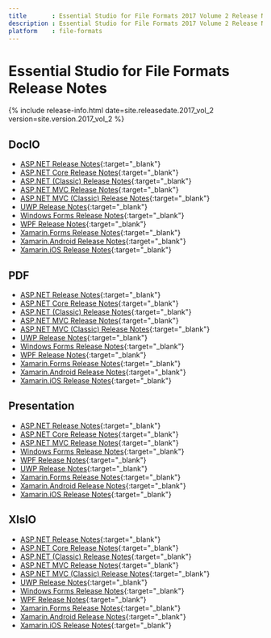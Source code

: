 ```yaml
---
title		: Essential Studio for File Formats 2017 Volume 2 Release Notes
description	: Essential Studio for File Formats 2017 Volume 2 Release Notes
platform	: file-formats
---
```


# Essential Studio for File Formats Release Notes

{% include release-info.html date=site.releasedate.2017_vol_2 version=site.version.2017_vol_2 %} 

## DocIO

* [ASP.NET Release Notes](/aspnet/release-notes/v15.2.0.x#docio){:target="_blank"}
* [ASP.NET Core Release Notes](/aspnet-core/release-notes/v15.2.0.x#docio){:target="_blank"}
* [ASP.NET (Classic) Release Notes](/aspnet-classic/release-notes/v15.2.0.x#docio){:target="_blank"}
* [ASP.NET MVC Release Notes](/aspnetmvc/release-notes/v15.2.0.x#docio){:target="_blank"}
* [ASP.NET MVC (Classic) Release Notes](/aspnetmvc-classic/release-notes/v15.2.0.x#docio){:target="_blank"}
* [UWP Release Notes](/uwp/release-notes/v15.2.0.x#docio){:target="_blank"}
* [Windows Forms Release Notes](/windowsforms/release-notes/v15.2.0.x#docio){:target="_blank"}
* [WPF Release Notes](/wpf/release-notes/v15.2.0.x#docio){:target="_blank"}
* [Xamarin.Forms Release Notes](/xamarin/release-notes/v15.2.0.x#docio){:target="_blank"}
* [Xamarin.Android Release Notes](/xamarin-android/release-notes/v15.2.0.x#docio){:target="_blank"}
* [Xamarin.iOS Release Notes](/xamarin-ios/release-notes/v15.2.0.x#docio){:target="_blank"}

## PDF

* [ASP.NET Release Notes](/aspnet/release-notes/v15.2.0.x#pdf){:target="_blank"}
* [ASP.NET Core Release Notes](/aspnet-core/release-notes/v15.2.0.x#pdf){:target="_blank"}
* [ASP.NET (Classic) Release Notes](/aspnet-classic/release-notes/v15.2.0.x#pdf){:target="_blank"}
* [ASP.NET MVC Release Notes](/aspnetmvc/release-notes/v15.2.0.x#pdf){:target="_blank"}
* [ASP.NET MVC (Classic) Release Notes](/aspnetmvc-classic/release-notes/v15.2.0.x#pdf){:target="_blank"}
* [UWP Release Notes](/uwp/release-notes/v15.2.0.x#pdf){:target="_blank"}
* [Windows Forms Release Notes](/windowsforms/release-notes/v15.2.0.x#pdf){:target="_blank"}
* [WPF Release Notes](/wpf/release-notes/v15.2.0.x#pdf){:target="_blank"}
* [Xamarin.Forms Release Notes](/xamarin/release-notes/v15.2.0.x#pdf){:target="_blank"}
* [Xamarin.Android Release Notes](/xamarin-android/release-notes/v15.2.0.x#pdf){:target="_blank"}
* [Xamarin.iOS Release Notes](/xamarin-ios/release-notes/v15.2.0.x#pdf){:target="_blank"}

## Presentation

* [ASP.NET Release Notes](/aspnet/release-notes/v15.2.0.x#presentation){:target="_blank"}
* [ASP.NET Core Release Notes](/aspnet-core/release-notes/v15.2.0.x#presentation){:target="_blank"}
* [ASP.NET MVC Release Notes](/aspnetmvc/release-notes/v15.2.0.x#presentation){:target="_blank"}
* [Windows Forms Release Notes](/windowsforms/release-notes/v15.2.0.x#presentation){:target="_blank"}
* [WPF Release Notes](/wpf/release-notes/v15.2.0.x#presentation){:target="_blank"}
* [UWP Release Notes](/uwp/release-notes/v15.2.0.x#presentation){:target="_blank"}
* [Xamarin.Forms Release Notes](/xamarin/release-notes/v15.2.0.x#presentation){:target="_blank"}
* [Xamarin.Android Release Notes](/xamarin-android/release-notes/v15.2.0.x#presentation){:target="_blank"}
* [Xamarin.iOS Release Notes](/xamarin-ios/release-notes/v15.2.0.x#presentation){:target="_blank"}

## XlsIO

* [ASP.NET Release Notes](/aspnet/release-notes/v15.2.0.x#xlsio){:target="_blank"}
* [ASP.NET Core Release Notes](/aspnet-core/release-notes/v15.2.0.x#xlsio){:target="_blank"}
* [ASP.NET (Classic) Release Notes](/aspnet-classic/release-notes/v15.2.0.x#xlsio){:target="_blank"}
* [ASP.NET MVC Release Notes](/aspnetmvc/release-notes/v15.2.0.x#xlsio){:target="_blank"}
* [ASP.NET MVC (Classic) Release Notes](/aspnetmvc-classic/release-notes/v15.2.0.x#xlsio){:target="_blank"}
* [UWP Release Notes](/uwp/release-notes/v15.2.0.x#xlsio){:target="_blank"}
* [Windows Forms Release Notes](/windowsforms/release-notes/v15.2.0.x#xlsio){:target="_blank"}
* [WPF Release Notes](/wpf/release-notes/v15.2.0.x#xlsio){:target="_blank"}
* [Xamarin.Forms Release Notes](/xamarin/release-notes/v15.2.0.x#xlsio){:target="_blank"}
* [Xamarin.Android Release Notes](/xamarin-android/release-notes/v15.2.0.x#xlsio){:target="_blank"}
* [Xamarin.iOS Release Notes](/xamarin-ios/release-notes/v15.2.0.x#xlsio){:target="_blank"}